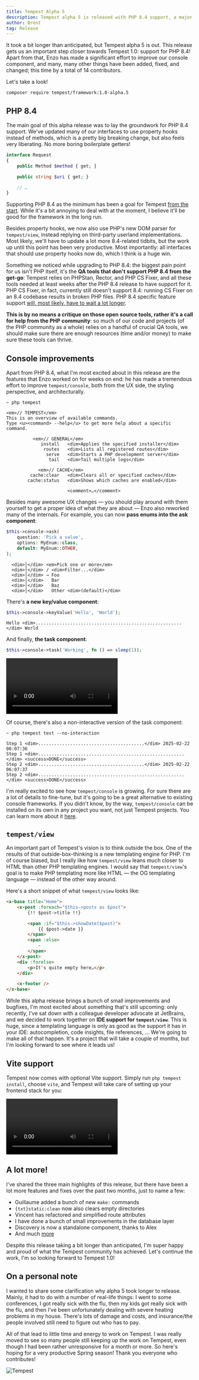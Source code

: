 ```yaml
---
title: Tempest Alpha 5
description: Tempest alpha 5 is released with PHP 8.4 support, a major console overhaul, and more
author: Brent
tag: Release
---
```


It took a bit longer than anticipated, but Tempest alpha 5 is out. This release gets us an important step closer towards Tempest 1.0: support for PHP 8.4! Apart from that, Enzo has made a significant effort to improve our console component, and many, many other things have been added, fixed, and changed; this time by a total of 14 contributors.

Let's take a look!

```
composer require tempest/framework:1.0-alpha.5
```

## PHP 8.4

The main goal of this alpha release was to lay the groundwork for PHP 8.4 support. We've updated many of our interfaces to use property hooks instead of methods, which is a pretty big breaking change, but also feels very liberating. No more boring boilerplate getters!

```php
interface Request
{
    public Method $method { get; }

    public string $uri { get; }

    // …
}
```

Supporting PHP 8.4 as the minimum has been a goal for Tempest [from the start](https://stitcher.io/blog/php-84-at-least). While it's a bit annoying to deal with at the moment, I believe it'll be good for the framework in the long run.

Besides property hooks, we now also use PHP's new DOM parser for `tempest/view`, instead replying on third-party userland implementations. Most likely, we'll have to update a lot more 8.4-related tidbits, but the work up until this point has been very productive. Most importantly: all interfaces that should use property hooks now do, which I think is a huge win.

Something we noticed while upgrading to PHP 8.4: the biggest pain point for us isn't PHP itself, it's the **QA tools that don't support PHP 8.4 from the get-go**: Tempest relies on PHPStan, Rector, and PHP CS Fixer, and all these tools needed at least weeks after the PHP 8.4 release to have support for it. PHP CS Fixer, in fact, currently still doesn't support 8.4: running CS Fixer on an 8.4 codebase results in broken PHP files. PHP 8.4 specific feature support [will, most likely, have to wait a lot longer](https://github.com/PHP-CS-Fixer/PHP-CS-Fixer/milestone/173).

**This is by no means a critique on those open source tools, rather it's a call for help from the PHP community**: so much of our code and projects (of the PHP community as a whole) relies on a handful of crucial QA tools, we should make sure there are enough resources (time and/or money) to make sure these tools can thrive.

## Console improvements

Apart from PHP 8.4, what I'm most excited about in this release are the features that Enzo worked on for weeks on end: he has made a tremendous effort to improve `tempest/console`, both from the UX side, the styling perspective, and architecturally.

```console
~ php tempest

<em>// TEMPEST</em>
This is an overview of available commands.
Type <u><command> --help</u> to get more help about a specific command.

          <em>// GENERAL</em>
             install   <dim>Applies the specified installer</dim>
              routes   <dim>Lists all registered routes</dim>
               serve   <dim>Starts a PHP development server</dim>
                tail   <dim>Tail multiple logs</dim>

            <em>// CACHE</em>
         cache:clear   <dim>Clears all or specified caches</dim>
        cache:status   <dim>Shows which caches are enabled</dim>

                       <comment>…</comment>
```

Besides many awesome UX changes — you should play around with them yourself to get a proper idea of what they are about — Enzo also reworked many of the internals. For example, you can now **pass enums into the ask component**:

```php
$this->console->ask(
    question: 'Pick a value',
    options: MyEnum::class,
    default: MyEnum::OTHER,
);
```

```console
  <dim>│</dim> <em>Pick one or more</em>
  <dim>│</dim> / <dim>Filter...</dim>
  <dim>│</dim> → Foo
  <dim>│</dim>   Bar
  <dim>│</dim>   Baz
  <dim>│</dim>   Other <dim>(default)</dim>
```

There's **a new key/value component**:

```php
$this->console->keyValue('Hello', 'World');
```

```console
Hello <dim>.......................................................</dim> World
```

And finally, **the task component**:

```php
$this->console->task('Working', fn () => sleep(1));
```

<video controls>
  <source src="/img/alpha-5-console-task.mp4" type="video/mp4" />
</video>

Of course, there's also a non-interactive version of the task component:

```console
~ php tempest test --no-interaction

Step 1 <dim>........................................</dim> 2025-02-22 06:07:36
Step 1 <dim>.......................................................</dim> <success>DONE</success>
Step 2 <dim>........................................</dim> 2025-02-22 06:07:37
Step 2 <dim>.......................................................</dim> <success>DONE</success>
```

I'm really excited to see how `tempest/console` is growing. For sure there are a lot of details to fine-tune, but it's going to be a great alternative to existing console frameworks. If you didn't know, by the way, `tempest/console` can be installed on its own in any project you want, not just Tempest projects. You can learn more about it [here](https://tempestphp.com/console/).

## `tempest/view`

An important part of Tempest's vision is to think outside the box. One of the results of that outside-box-thinking is a new templating engine for PHP. I'm of course biased, but I really like how `tempest/view` leans much closer to HTML than other PHP templating engines. I would say that `tempest/view`'s goal is to make PHP templating more like HTML — the OG templating language — instead of the other way around.

Here's a short snippet of what `tempest/view` looks like:

```html
<x-base title="Home">
    <x-post :foreach="$this->posts as $post">
        {!! $post->title !!}

        <span :if="$this->showDate($post)">
            {{ $post->date }}
        </span>
        <span :else>
            -
        </span>
    </x-post>
    <div :forelse>
        <p>It's quite empty here…</p>
    </div>

    <x-footer />
</x-base>
```

While this alpha release brings a bunch of small improvements and bugfixes, I'm most excited about something that's still upcoming: only recently, I've sat down with a colleague developer advocate at JetBrains, and we decided to work together on **IDE support for `tempest/view`**. This is huge, since a templating language is only as good as the support it has in your IDE: autocompletion, code insights, file references, … We're going to make all of that happen. It's a project that will take a couple of months, but I'm looking forward to see where it leads us!

## Vite support

Tempest now comes with optional Vite support. Simply run `php tempest install`, choose `vite`, and Tempest will take care of setting up your frontend stack for you:

<video controls>
  <source src="/img/alpha-5-vite.mp4" type="video/mp4" />
</video>

## A lot more!

I've shared the three main highlights of this release, but there have been a lot more features and fixes over the past two months, just to name a few:

- Guillaume added a bunch of new `make:` commands
- `{txt}static:clean` now also clears empty directories
- Vincent has refactored and simplified route attributes
- I have done a bunch of small improvements in the database layer
- Discovery is now a standalone component, thanks to Alex
- And much [more](https://github.com/tempestphp/tempest-framework/releases/tag/v1.0.0-alpha.5)

Despite this release taking a bit longer than anticipated, I'm super happy and proud of what the Tempest community has achieved. Let's continue the work, I'm so looking forward to Tempest 1.0!

## On a personal note

I wanted to share some clarification why alpha 5 took longer to release. Mainly, it had to do with a number of real-life things: I went to some conferences, I got really sick with the flu, then my kids got really sick with the flu, and then I've been unfortunately dealing with severe heating problems in my house. There's lots of damage and costs, and insurance/the people involved still need to figure out who has to pay.

All of that lead to little time and energy to work on Tempest. I was really moved to see so many people still keeping up the work on Tempest, even though I had been rather unresponsive for a month or more. So here's hoping for a very productive Spring season! Thank you everyone who contributes!

<img class="w-[1.66em] shadow-md rounded-full" src="/tempest-logo.png" alt="Tempest" />
